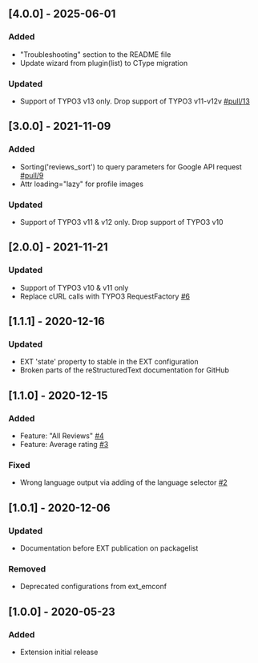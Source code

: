 ## [4.0.0] - 2025-06-01
### Added
- "Troubleshooting" section to the README file
- Update wizard from plugin(list) to CType migration

### Updated
- Support of TYPO3 v13 only. Drop support of TYPO3 v11-v12v [#pull/13](https://github.com/ddoronenko/google-reviews/pull/13)


## [3.0.0] - 2021-11-09
### Added
- Sorting('reviews_sort') to query parameters for Google API request [#pull/9](https://github.com/ddoronenko/google-reviews/pull/9)
- Attr loading="lazy" for profile images

### Updated
- Support of TYPO3 v11 & v12 only. Drop support of TYPO3 v10


## [2.0.0] - 2021-11-21
### Updated
- Support of TYPO3 v10 & v11 only
- Replace cURL calls with TYPO3 RequestFactory [#6](https://github.com/ddoronenko/google-reviews/issues/6)


## [1.1.1] - 2020-12-16
### Updated
- EXT 'state' property to stable in the EXT configuration
- Broken parts of the reStructuredText documentation for GitHub


## [1.1.0] - 2020-12-15
### Added
- Feature: "All Reviews" [#4](https://github.com/ddoronenko/google-reviews/issues/4)
- Feature: Average rating [#3](https://github.com/ddoronenko/google-reviews/issues/3)

### Fixed
- Wrong language output via adding of the language selector [#2](https://github.com/ddoronenko/google-reviews/issues/2)


## [1.0.1] - 2020-12-06
### Updated
- Documentation before EXT publication on packagelist

### Removed
- Deprecated configurations from ext_emconf


## [1.0.0] - 2020-05-23
### Added
- Extension initial release
